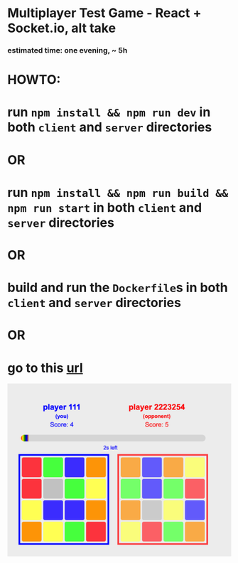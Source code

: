 # Multiplayer Test Game - React + Socket.io, alt take

### estimated time: one evening, ~ 5h

# HOWTO:

# run `npm install && npm run dev` in both `client` and `server` directories

# OR

# run `npm install && npm run build && npm run start` in both `client` and `server` directories

# OR

# build and run the `Dockerfile`s in both `client` and `server` directories

# OR

# go to this [url](https://client-empty-sound-1014.fly.dev/)

![alt text](image.png)
